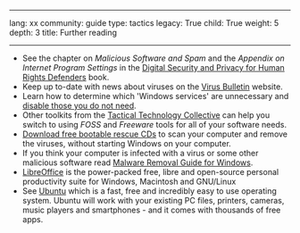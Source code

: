 

---

lang: xx
community: guide
type: tactics
legacy: True
child: True
weight: 5
depth: 3
title: Further reading

---

- See the chapter on *Malicious Software and Spam* and the *Appendix on Internet Program Settings* in the [Digital Security and Privacy for Human Rights Defenders](http://www.frontlinedefenders.org/esecman) book.
- Keep up to-date with news about viruses on the [Virus Bulletin](http://www.virusbtn.com) website.
- Learn how to determine which 'Windows services' are unnecessary and [disable those you do not need](http://www.marksanborn.net/howto/turn-off-unnecessary-windows-services).
- Other toolkits from the [Tactical Technology Collective](http://tacticaltech.org) can help you switch to using *FOSS* and *Freeware* tools for all of your software needs. 
- [Download free bootable rescue CDs](http://www.askvg.com/download-free-bootable-rescue-cds-from-kaspersky-bitdefender-avira-f-secure-and-others/) to scan your computer and remove the viruses, without starting Windows on your computer.
- If you think your computer is infected with a virus or some other malicious software read [Malware Removal Guide for Windows](http://www.selectrealsecurity.com/malware-removal-guide).
- [LibreOffice](https://www.libreoffice.org) is the power-packed free, libre and open-source personal productivity suite for Windows, Macintosh and GNU/Linux
- See [Ubuntu](http://www.ubuntu.com) which is a fast, free and incredibly easy to use operating system. Ubuntu will work with your existing PC files, printers, cameras, music players and smartphones - and it comes with thousands of free apps.

